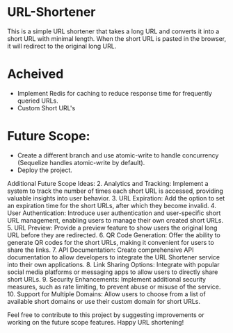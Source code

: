 # URL-Shortener

This is a simple URL shortener that takes a long URL and converts it into a short URL with minimal length. When the short URL is pasted in the browser, it will redirect to the original long URL.

# Acheived
- Implement Redis for caching to reduce response time for frequently queried URLs.
- Custom Short URL's

# Future Scope:
- Create a different branch and use atomic-write to handle concurrency (Sequelize handles atomic-write by default).
- Deploy the project.

Additional Future Scope Ideas:
2. Analytics and Tracking: Implement a system to track the number of times each short URL is accessed, providing valuable insights into user behavior.
3. URL Expiration: Add the option to set an expiration time for the short URLs, after which they become invalid.
4. User Authentication: Introduce user authentication and user-specific short URL management, enabling users to manage their own created short URLs.
5. URL Preview: Provide a preview feature to show users the original long URL before they are redirected.
6. QR Code Generation: Offer the ability to generate QR codes for the short URLs, making it convenient for users to share the links.
7. API Documentation: Create comprehensive API documentation to allow developers to integrate the URL Shortener service into their own applications.
8. Link Sharing Options: Integrate with popular social media platforms or messaging apps to allow users to directly share short URLs.
9. Security Enhancements: Implement additional security measures, such as rate limiting, to prevent abuse or misuse of the service.
10. Support for Multiple Domains: Allow users to choose from a list of available short domains or use their custom domain for short URLs.

Feel free to contribute to this project by suggesting improvements or working on the future scope features. Happy URL shortening!
